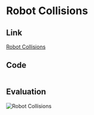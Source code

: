 # Robot Collisions
## Link
[Robot Collisions]()

## Code
```cpp

```

## Evaluation
![Robot Collisions]()